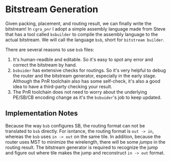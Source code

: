 # Bitstream Generation
Given packing, placement, and routing result, we can finally write the
bitstream! In `cgra_pnr` I adopt a simple assembly language made from Steve
that has a tool called `bsbuilder` to compile the assembly language to the
actual bitstream. We will call the language `bsb`, short for `bitstream
builder`.

There are several reasons to use `bsb` files:
1. It's human-readble and editable. So it's easy to spot any error and correct
the bitstream by hand.
2. `bsbuider` has extensive checks for routings. So it's very helpful to debug
the router and the bitstream generator, especially in the early stage.
Although the PnR toolchain also has some self-check, it's also a good idea to
have a third-party checking your result.
3. The PnR toolchain does not need to worry about the underlying PE/SB/CB
encoding change as it's the `bsbuider`'s job to keep updated.

## Implementation Notes
Because the way `bsb` configures SB, the routing format can not be translated
to `bsb` directly. For isntance, the routing format is `out -> in`, whereas
the `bsb` uses `in -> out` on the same tile. In addition, because the router
uses MST to minimize the wirelength, there will be some *jumps* in the
routing result. The bitstream generator is required to recognize the jump
and figure out where tile makes the jump and reconstruct `in -> out` format.
